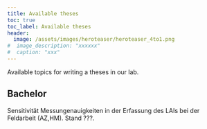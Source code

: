 ```yaml
---
title: Available theses
toc: true
toc_label: Available theses
header:
  image: /assets/images/heroteaser/heroteaser_4to1.png
#  image_description: "xxxxxx"
#  caption: "xxx"
---
```


Available topics for writing a theses in our lab.

<!--more-->


<!-- von Planio holen: https://unimarburg.plan.io/projects/umweltinformatik/wiki/Abschlussarbeiten -->


## Bachelor
Sensitivität Messungenauigkeiten in der Erfassung des LAIs bei der Feldarbeit (AZ,HM). Stand ???.

